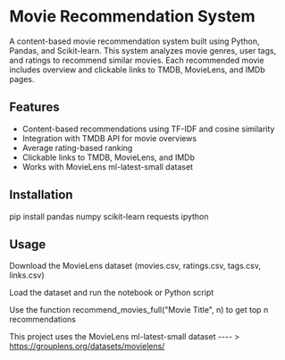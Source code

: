 
# Movie Recommendation System

A content-based movie recommendation system built using Python, Pandas, and Scikit-learn.
This system analyzes movie genres, user tags, and ratings to recommend similar movies. Each recommended movie includes overview and clickable links to TMDB, MovieLens, and IMDb pages.

## Features
- Content-based recommendations using TF-IDF and cosine similarity
- Integration with TMDB API for movie overviews
- Average rating-based ranking
- Clickable links to TMDB, MovieLens, and IMDb
- Works with MovieLens ml-latest-small dataset

## Installation
pip install pandas numpy scikit-learn requests ipython

## Usage
Download the MovieLens dataset (movies.csv, ratings.csv, tags.csv, links.csv)

Load the dataset and run the notebook or Python script

Use the function recommend_movies_full("Movie Title", n) to get top n recommendations

This project uses the MovieLens ml-latest-small dataset ---- > https://grouplens.org/datasets/movielens/
